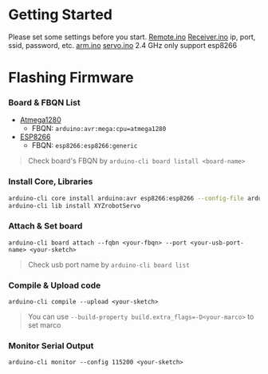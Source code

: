 # Getting Started
Please set some settings before you start.
[Remote.ino](./Remote/Remote.ino) 
[Receiver.ino](./Receiver/Receiver.ino)
ip, port, ssid, password, etc.
[arm.ino](./arm/arm.ino)
[servo.ino](./arm/servo.ino)
2.4 GHz only support esp8266

# Flashing Firmware
### Board & FBQN List
- [Atmega1280](https://www.microchip.com/wwwproducts/en/ATmega1280)
    - FBQN: `arduino:avr:mega:cpu=atmega1280`
- [ESP8266](https://github.com/esp8266/Arduino)
    - FBQN: `esp8266:esp8266:generic`
> Check board's FBQN by `arduino-cli board listall <board-name>`

### Install Core, Libraries
```bash
arduino-cli core install arduino:avr esp8266:esp8266 --config-file arduino-cli.yaml
arduino-cli lib install XYZrobotServo
```

### Attach & Set board
```
arduino-cli board attach --fqbn <your-fbqn> --port <your-usb-port-name> <your-sketch>
```
> Check usb port name by `arduino-cli board list`

### Compile & Upload code
```
arduino-cli compile --upload <your-sketch>
```
> You can use `--build-property build.extra_flags=-D<your-marco>` to set marco

### Monitor Serial Output
```
arduino-cli monitor --config 115200 <your-sketch>
```